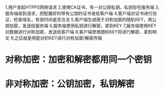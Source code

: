 1,用户发起HTPPS网络请求
2,使用CA证书，有一对公钥私钥，私钥存在服务端
3,服务端收到请求，把配置好的带有公钥的证书发给客户端
4,客户端对证书进行验证，检查域名，有效时间是否合法
5,客户端生成用于对称加密的随机KEY，用公钥加密，发送给服务端
6,服务端使用私钥进行解密，拿到KEY
7,服务端使用KEY对数据进行对称加密，发送给客户端
8,客户端使用随机KEY将进行解密，拿到明文
9,之后就是用配对的KEY进行对称加密/解密传输

# 对称加密：加密和解密都用同一个密钥
# 非对称加密：公钥加密，私钥解密